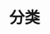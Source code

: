 ---
title: "分类"
menu:
  main:
    name: "🗂️ 分类"
    weight: -70
    params:
      icon: "fas fa-folder"
---